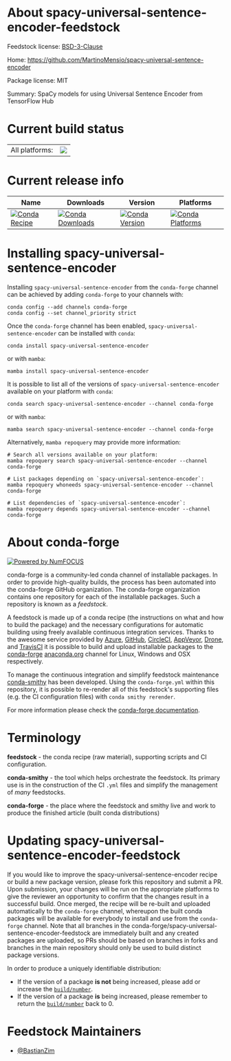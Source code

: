 About spacy-universal-sentence-encoder-feedstock
================================================

Feedstock license: [BSD-3-Clause](https://github.com/conda-forge/spacy-universal-sentence-encoder-feedstock/blob/main/LICENSE.txt)

Home: https://github.com/MartinoMensio/spacy-universal-sentence-encoder

Package license: MIT

Summary: SpaCy models for using Universal Sentence Encoder from TensorFlow Hub

Current build status
====================


<table><tr><td>All platforms:</td>
    <td>
      <a href="https://dev.azure.com/conda-forge/feedstock-builds/_build/latest?definitionId=22540&branchName=main">
        <img src="https://dev.azure.com/conda-forge/feedstock-builds/_apis/build/status/spacy-universal-sentence-encoder-feedstock?branchName=main">
      </a>
    </td>
  </tr>
</table>

Current release info
====================

| Name | Downloads | Version | Platforms |
| --- | --- | --- | --- |
| [![Conda Recipe](https://img.shields.io/badge/recipe-spacy--universal--sentence--encoder-green.svg)](https://anaconda.org/conda-forge/spacy-universal-sentence-encoder) | [![Conda Downloads](https://img.shields.io/conda/dn/conda-forge/spacy-universal-sentence-encoder.svg)](https://anaconda.org/conda-forge/spacy-universal-sentence-encoder) | [![Conda Version](https://img.shields.io/conda/vn/conda-forge/spacy-universal-sentence-encoder.svg)](https://anaconda.org/conda-forge/spacy-universal-sentence-encoder) | [![Conda Platforms](https://img.shields.io/conda/pn/conda-forge/spacy-universal-sentence-encoder.svg)](https://anaconda.org/conda-forge/spacy-universal-sentence-encoder) |

Installing spacy-universal-sentence-encoder
===========================================

Installing `spacy-universal-sentence-encoder` from the `conda-forge` channel can be achieved by adding `conda-forge` to your channels with:

```
conda config --add channels conda-forge
conda config --set channel_priority strict
```

Once the `conda-forge` channel has been enabled, `spacy-universal-sentence-encoder` can be installed with `conda`:

```
conda install spacy-universal-sentence-encoder
```

or with `mamba`:

```
mamba install spacy-universal-sentence-encoder
```

It is possible to list all of the versions of `spacy-universal-sentence-encoder` available on your platform with `conda`:

```
conda search spacy-universal-sentence-encoder --channel conda-forge
```

or with `mamba`:

```
mamba search spacy-universal-sentence-encoder --channel conda-forge
```

Alternatively, `mamba repoquery` may provide more information:

```
# Search all versions available on your platform:
mamba repoquery search spacy-universal-sentence-encoder --channel conda-forge

# List packages depending on `spacy-universal-sentence-encoder`:
mamba repoquery whoneeds spacy-universal-sentence-encoder --channel conda-forge

# List dependencies of `spacy-universal-sentence-encoder`:
mamba repoquery depends spacy-universal-sentence-encoder --channel conda-forge
```


About conda-forge
=================

[![Powered by
NumFOCUS](https://img.shields.io/badge/powered%20by-NumFOCUS-orange.svg?style=flat&colorA=E1523D&colorB=007D8A)](https://numfocus.org)

conda-forge is a community-led conda channel of installable packages.
In order to provide high-quality builds, the process has been automated into the
conda-forge GitHub organization. The conda-forge organization contains one repository
for each of the installable packages. Such a repository is known as a *feedstock*.

A feedstock is made up of a conda recipe (the instructions on what and how to build
the package) and the necessary configurations for automatic building using freely
available continuous integration services. Thanks to the awesome service provided by
[Azure](https://azure.microsoft.com/en-us/services/devops/), [GitHub](https://github.com/),
[CircleCI](https://circleci.com/), [AppVeyor](https://www.appveyor.com/),
[Drone](https://cloud.drone.io/welcome), and [TravisCI](https://travis-ci.com/)
it is possible to build and upload installable packages to the
[conda-forge](https://anaconda.org/conda-forge) [anaconda.org](https://anaconda.org/)
channel for Linux, Windows and OSX respectively.

To manage the continuous integration and simplify feedstock maintenance
[conda-smithy](https://github.com/conda-forge/conda-smithy) has been developed.
Using the ``conda-forge.yml`` within this repository, it is possible to re-render all of
this feedstock's supporting files (e.g. the CI configuration files) with ``conda smithy rerender``.

For more information please check the [conda-forge documentation](https://conda-forge.org/docs/).

Terminology
===========

**feedstock** - the conda recipe (raw material), supporting scripts and CI configuration.

**conda-smithy** - the tool which helps orchestrate the feedstock.
                   Its primary use is in the construction of the CI ``.yml`` files
                   and simplify the management of *many* feedstocks.

**conda-forge** - the place where the feedstock and smithy live and work to
                  produce the finished article (built conda distributions)


Updating spacy-universal-sentence-encoder-feedstock
===================================================

If you would like to improve the spacy-universal-sentence-encoder recipe or build a new
package version, please fork this repository and submit a PR. Upon submission,
your changes will be run on the appropriate platforms to give the reviewer an
opportunity to confirm that the changes result in a successful build. Once
merged, the recipe will be re-built and uploaded automatically to the
`conda-forge` channel, whereupon the built conda packages will be available for
everybody to install and use from the `conda-forge` channel.
Note that all branches in the conda-forge/spacy-universal-sentence-encoder-feedstock are
immediately built and any created packages are uploaded, so PRs should be based
on branches in forks and branches in the main repository should only be used to
build distinct package versions.

In order to produce a uniquely identifiable distribution:
 * If the version of a package **is not** being increased, please add or increase
   the [``build/number``](https://docs.conda.io/projects/conda-build/en/latest/resources/define-metadata.html#build-number-and-string).
 * If the version of a package **is** being increased, please remember to return
   the [``build/number``](https://docs.conda.io/projects/conda-build/en/latest/resources/define-metadata.html#build-number-and-string)
   back to 0.

Feedstock Maintainers
=====================

* [@BastianZim](https://github.com/BastianZim/)

